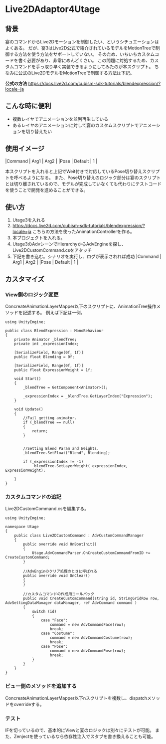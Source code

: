 # Live2DAdaptor4Utage

## 背景
宴のコマンドからLive2Dモーションを制御したい、というシチュエーションはよくある。
だが、宴3はLive2D公式で紹介されているモデルをMotionTreeで制御する方法を使う方法をサポートしていない。
そのため、いちいちカスタムコードを書く必要があり、非常にめんどくさい。
この問題に対処するため、カスタムコマンドを手っ取り早く実装できるようにしてみたのが本スクリプト。
ちなみに公式のLive2DモデルをMotionTreeで制御する方法は下記。

**公式の方法**
https://docs.live2d.com/cubism-sdk-tutorials/blendexpression/?locale=ja


## こんな時に便利
- 複数レイヤでアニメーションを並列再生している
- あるレイヤのアニメーションに対して宴のカスタムスクリプトでアニメーションを切り替えたい

## 使用イメージ

|Command | Arg1 | Arg2 |
|Pose | Default | 1 |

本スクリプトを入れると上記でWeit付きで対応しているPose切り替えスクリプトを呼べるようになる。
また、Pose切り替えのロジック部分は宴のスクリプトとは切り離されているので、モデルが完成していなくても代わりにテストコードを使うことで開発を進めることができる。

## 使い方
1. Utage3を入れる
2. https://docs.live2d.com/cubism-sdk-tutorials/blendexpression/?locale=ja こちらの方法を使ったAnimationControllerを作る。
3. 本プロジェクトを入れる。
4. Utage3のAdvシーンでHierarchyからAdvEngineを探し、Live2DCustomCommand.csをアタッチ
5. 下記を書き込む。シナリオを実行し、ログが表示されれば成功
|Command | Arg1 | Arg2 |
|Pose | Default | 1 |

## カスタマイズ

### View側のロジック変更
ConcreateAnimationLayerMapper以下のスクリプトに、AnimationTree操作メソッドを記述する。
例えば下記は一例。

```
using UnityEngine;
 
public class BlendExpression : MonoBehaviour
{
    private Animator _blendTree;
    private int _expressionIndex;
 
    [SerializeField, Range(0f, 1f)]
    public float Blending = 0f;
 
    [SerializeField, Range(0f, 1f)]
    public float ExpressionWeight = 1f;
 
    void Start()
    {
        _blendTree = GetComponent<Animator>();
 
        _expressionIndex = _blendTree.GetLayerIndex("Expression");
    }
 
    void Update()
    {
        //Fail getting animator.
        if (_blendTree == null)
        {
            return;
        }
 
 
        //Setting Blend Param and Weights.
        _blendTree.SetFloat("Blend", Blending);
 
        if (_expressionIndex != -1)
            _blendTree.SetLayerWeight(_expressionIndex, ExpressionWeight);
 
    }
}
```

### カスタムコマンドの追記
Live2DCustomCommand.csを編集する。

```
using UnityEngine;

namespace Utage
{
	public class Live2DCustomCommand : AdvCustomCommandManager
	{
		public override void OnBootInit()
		{
			Utage.AdvCommandParser.OnCreateCustomCommandFromID += CreateCustomCommand;
		}

		//AdvEnginのクリア処理のときに呼ばれる
		public override void OnClear()
		{
		}
 		
		//カスタムコマンドの作成用コールバック
		public void CreateCustomCommand(string id, StringGridRow row, AdvSettingDataManager dataManager, ref AdvCommand command )
		{
			switch (id)
			{
				case "Face":
					command = new AdvCommandFace(row);
					break;
				case "Costume":
					command = new AdvCommandCostume(row);
					break;
				case "Pose":
					command = new AdvCommandPose(row);
					break;
			}
		}
	}
}
```

### ビュー側のメソッドを追加する
ConcreateAnimationLayerMapper以下nスクリプトを複数し、dispatchメソッドをoverrideする。

### テスト
IFを切っているので、基本的にViewと宴のロジックは別々にテストが可能。
また、Zenjectを使っているなら依存性注入でスタブを書き換えることも可能。

